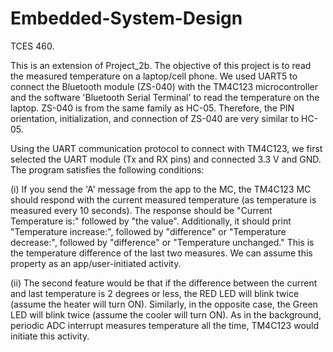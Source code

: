 # Embedded-System-Design
TCES 460.

This is an extension of Project_2b. The objective of this project is to read the measured temperature on a laptop/cell phone. We used UART5 to connect the Bluetooth module (ZS-040) with the TM4C123 microcontroller and the software 'Bluetooth Serial Terminal' to read the temperature on the laptop. ZS-040 is from the same family as HC-05. Therefore, the PIN orientation, initialization, and connection of ZS-040 are very similar to HC-05.

Using the UART communication protocol to connect with TM4C123, we first selected the UART module (Tx and RX pins) and connected 3.3 V and GND. The program satisfies the following conditions:

(i) If you send the 'A' message from the app to the MC, the TM4C123 MC should respond with the current measured temperature (as temperature is measured every 10 seconds). The response should be "Current Temperature is:" followed by "the value". Additionally, it should print "Temperature increase:", followed by "difference" or "Temperature decrease:", followed by "difference" or "Temperature unchanged." This is the temperature difference of the last two measures. We can assume this property as an app/user-initiated activity.

(ii) The second feature would be that if the difference between the current and last temperature is 2 degrees or less, the RED LED will blink twice (assume the heater will turn ON). Similarly, in the opposite case, the Green LED will blink twice (assume the cooler will turn ON). As in the background, periodic ADC interrupt measures temperature all the time, TM4C123 would initiate this activity. 
